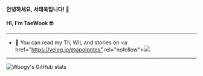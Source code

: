 #### 안녕하세요, 서태욱입니다! 👋
#### HI, I'm TaeWook 🤓
***
- 🌱 You can read my TIl, WIL and stories on 
<a href="https://velog.io/@apolontes” rel="nofollow"><img src="https://camo.githubusercontent.com/7b23e15954e11bb3021bcce04bf25a7e4245d0338432f2e562a8b3e64c557fec/68747470733a2f2f696d672e736869656c64732e696f2f62616467652f56656c6f672d3230633939373f7374796c653d706c6173746963266c6f676f3d56696d656f266c6f676f436f6c6f723d7768697465" data-canonical-src="https://img.shields.io/badge/Velog-20c997?style=plastic&amp;logo=Vimeo&amp;logoColor=white" style="max-width: 100%;"></a>

***
![Woogy's GitHub stats](https://github-readme-stats.vercel.app/api?username=woogys&show_icons=true&theme=radical)
